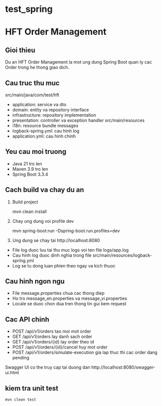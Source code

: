 # test_spring
# HFT Order Management

## Gioi thieu
Du an HFT Order Management la mot ung dung Spring Boot quan ly cac Order trong he thong giao dich.
## Cau truc thu muc
src/main/java/com/test/hft
- application: service va dto
- domain: entity va repository interface
- infrastructure: repository implementation
- presentation: controller va exception handler
  src/main/resources
- i18n: resource bundle messages
- logback-spring.yml: cau hinh log
- application.yml: cau hinh chinh

## Yeu cau moi truong
- Java 21 tro len
- Maven 3.9 tro len
- Spring Boot 3.3.4

## Cach build va chay du an
1. Build project
   
   mvn clean install
   
2. Chay ung dung voi profile dev
   
   mvn spring-boot:run -Dspring-boot.run.profiles=dev
   
3. Ung dung se chay tai http://localhost:8080
- File log duoc luu tai thu muc logs voi ten file logs/app.log
- Cau hinh log duoc dinh nghia trong file src/main/resources/logback-spring.yml
- Log se tu dong luan phien theo ngay va kich thuoc

## Cau hinh ngon ngu
- File message.properties chua cac thong diep
- Ho tro message_en.properties va message_vi.properties
- Locale se duoc chon dua tren thong tin gui kem request

## Cac API chinh
- POST /api/v1/orders tao moi mot order
- GET /api/v1/orders lay danh sach order
- GET /api/v1/orders/{id} lay order theo id
- POST /api/v1/orders/{id}/cancel huy mot order
- POST /api/v1/orders/simulate-execution gia lap thuc thi cac order dang pending

Swagger UI co the truy cap tai duong dan
http://localhost:8080/swagger-ui.html

## kiem tra unit test
    mvn clean test

